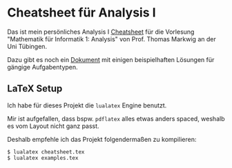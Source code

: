 # Cheatsheet für Analysis I

Das ist mein persönliches Analysis I [Cheatsheet](./cheatsheet.tex) für die Vorlesung
"Mathematik für Informatik 1: Analysis" von Prof. Thomas Markwig an der Uni Tübingen.

Dazu gibt es noch ein [Dokument](./examples.tex) mit einigen beispielhaften Lösungen für gängige Aufgabentypen.

## LaTeX Setup

Ich habe für dieses Projekt die `lualatex` Engine benutzt.

Mir ist aufgefallen, dass bspw. `pdflatex` alles etwas anders spaced,
weshalb es vom Layout nicht ganz passt.

Deshalb empfehle ich das Projekt folgendermaßen zu kompilieren:
```console
$ lualatex cheatsheet.tex
$ lualatex examples.tex
```
